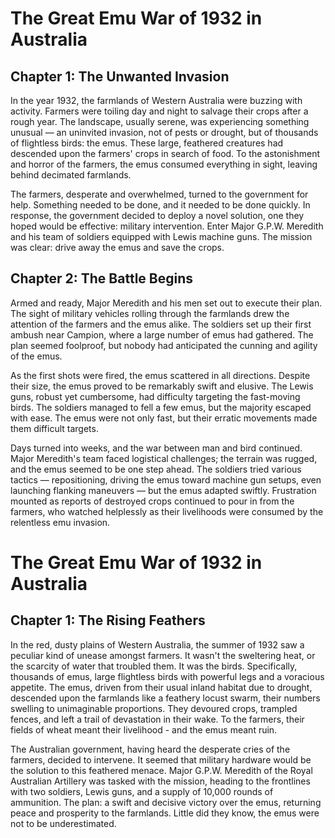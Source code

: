 # The Great Emu War of 1932 in Australia
## Chapter 1: The Unwanted Invasion
In the year 1932, the farmlands of Western Australia were buzzing with activity. Farmers were toiling day and night to salvage their crops after a rough year. The landscape, usually serene, was experiencing something unusual — an uninvited invasion, not of pests or drought, but of thousands of flightless birds: the emus. These large, feathered creatures had descended upon the farmers' crops in search of food. To the astonishment and horror of the farmers, the emus consumed everything in sight, leaving behind decimated farmlands.

The farmers, desperate and overwhelmed, turned to the government for help. Something needed to be done, and it needed to be done quickly. In response, the government decided to deploy a novel solution, one they hoped would be effective: military intervention. Enter Major G.P.W. Meredith and his team of soldiers equipped with Lewis machine guns. The mission was clear: drive away the emus and save the crops.
## Chapter 2: The Battle Begins
Armed and ready, Major Meredith and his men set out to execute their plan. The sight of military vehicles rolling through the farmlands drew the attention of the farmers and the emus alike. The soldiers set up their first ambush near Campion, where a large number of emus had gathered. The plan seemed foolproof, but nobody had anticipated the cunning and agility of the emus.

As the first shots were fired, the emus scattered in all directions. Despite their size, the emus proved to be remarkably swift and elusive. The Lewis guns, robust yet cumbersome, had difficulty targeting the fast-moving birds. The soldiers managed to fell a few emus, but the majority escaped with ease. The emus were not only fast, but their erratic movements made them difficult targets.

Days turned into weeks, and the war between man and bird continued. Major Meredith's team faced logistical challenges; the terrain was rugged, and the emus seemed to be one step ahead. The soldiers tried various tactics — repositioning, driving the emus toward machine gun setups, even launching flanking maneuvers — but the emus adapted swiftly. Frustration mounted as reports of destroyed crops continued to pour in from the farmers, who watched helplessly as their livelihoods were consumed by the relentless emu invasion.
# The Great Emu War of 1932 in Australia
## Chapter 1: The Rising Feathers
In the red, dusty plains of Western Australia, the summer of 1932 saw a peculiar kind of unease amongst farmers. It wasn't the sweltering heat, or the scarcity of water that troubled them. It was the birds. Specifically, thousands of emus, large flightless birds with powerful legs and a voracious appetite. The emus, driven from their usual inland habitat due to drought, descended upon the farmlands like a feathery locust swarm, their numbers swelling to unimaginable proportions. They devoured crops, trampled fences, and left a trail of devastation in their wake. To the farmers, their fields of wheat meant their livelihood - and the emus meant ruin.

The Australian government, having heard the desperate cries of the farmers, decided to intervene. It seemed that military hardware would be the solution to this feathered menace. Major G.P.W. Meredith of the Royal Australian Artillery was tasked with the mission, heading to the frontlines with two soldiers, Lewis guns, and a supply of 10,000 rounds of ammunition. The plan: a swift and decisive victory over the emus, returning peace and prosperity to the farmlands. Little did they know, the emus were not to be underestimated.
